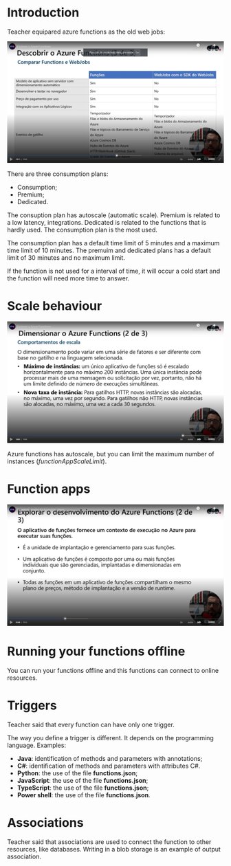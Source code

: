 # Introduction

Teacher equipared azure functions as the old web jobs:

![comparing to web jobs](images/comparing-to-web-jobs.png)

There are three consumption plans:

- Consumption;
- Premium;
- Dedicated.

The consuption plan has autoscale (automatic scale). Premium is related to a low latency, integrations. Dedicated is related to the functions that is hardly used. The consumption plan is the most used.

The consumption plan has a default time limit of 5 minutes and a maximum time limit of 10 minutes. The premuim and dedicated plans has a default limit of 30 minutes and no maximum limit.

If the function is not used for a interval of time, it will occur a cold start and the function will need more time to answer.


# Scale behaviour

![scale behaviour](images/scale-behaviour.png)

Azure functions has autoscale, but you can limit the maximum number of instances (*functionAppScaleLimit*).


# Function apps

![function apps](images/function-apps.png)


# Running your functions offline

You can run your functions offline and this functions can connect to online resources.


# Triggers

Teacher said that every function can have only one trigger.

The way you define a trigger is different. It depends on the programming language. Examples:

- **Java**: identification of methods and parameters with annotations;
- **C#**: identification of methods and parameters with attributes C#.
- **Python**: the use of the file **functions.json**;
- **JavaScript**: the use of the file **functions.json**;
- **TypeScript**: the use of the file **functions.json**;
- **Power shell**: the use of the file **functions.json**.


# Associations

Teacher said that associations are used to connect the function to other resources, like databases. Writing in a blob storage is an example of output association.